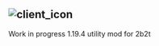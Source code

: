 ![client_icon](https://user-images.githubusercontent.com/68214996/234266241-451285dc-aaae-4087-bcb8-a52306959b95.png)
---
Work in progress 1.19.4 utility mod for 2b2t
